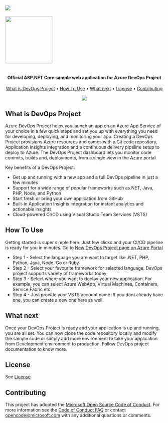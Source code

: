 <h1>
<a href="https://portal.azure.com/#create/Microsoft.AzureProject"><img src="https://raw.githubusercontent.com/imalokagrawal/devops-readme/master/images/logo-new.png"></a>
</h1>

<a href="https://portal.azure.com/#create/Microsoft.AzureProject"><img src="https://raw.githubusercontent.com/imalokagrawal/devops-readme/master/images/try-button.png" width="150"></a>
<br>
<br>

<h4 align="center">
Official ASP.NET Core sample web application for Azure DevOps Project
</h4>

<p align="center">
  <a href="#what-is-devops-project">What is DevOps Project</a> •
  <a href="#how-to-use">How To Use</a> •
  <a href="#what-next">What next</a> •
  <a href="#license">License</a> •
  <a href="#contributing">Contributing</a>
</p>

<p align="center">
  <img src="https://raw.githubusercontent.com/imalokagrawal/devops-readme/master/images/azure-dev-ops.gif">
</p>

## What is DevOps Project

Azure DevOps Project helps you launch an app on an Azure App Service of your choice in a few quick steps and set you up with everything you need for developing, deploying, and monitoring your app. Creating a DevOps Project provisions Azure resources and comes with a Git code repository, Application Insights integration and a continuous delivery pipeline setup to deploy to Azure. The DevOps Project dashboard lets you monitor code commits, builds and, deployments, from a single view in the Azure portal.

Key benefits of a DevOps Project:
* Get up and running with a new app and a full DevOps pipeline in just a few minutes
* Support for a wide range of popular frameworks such as.NET, Java, PHP, Node, and Python
* Start fresh or bring your own application from GitHub
* Built-in Application Insights integration for instant analytics and actionable insights
* Cloud-powered CI/CD using Visual Studio Team Services (VSTS)

## How To Use
Getting started is super simple here. Just few clicks and your CI/CD pipeline is ready for you in minutes.
Go to [New DevOps Project page on Azure Portal ](https://portal.azure.com/#create/Microsoft.AzureProject)
* Step 1 - Select the language you are want to target like .NET, PHP, Python, Java, Node, Go or Ruby
* Step 2 - Select your favourite framework for selected language. DevOps project supports variety of frameworks today
* Step 3 - Select where you want to deploy your new application. For example, you can select Azure WebApp, Virtual Machines, Containers, Service Fabric etc.
* Step 4 - Just provide your VSTS account name. If you dont already have one, you can create a new one here as well.


## What next
Once your DevOps Project is ready and your application is up and running, you are all set. You can now clone the code repository locally and modify the sample code or simply add more environment to take your application from Development environment to production. Follow DevOps project documentation to know more.

## License

See [License](#)

## Contributing

This project has adopted the [Microsoft Open Source Code of Conduct](https://opensource.microsoft.com/codeofconduct/). For more information see the [Code of Conduct FAQ](https://opensource.microsoft.com/codeofconduct/faq/) or contact [opencode@microsoft.com](mailto:opencode@microsoft.com) with any additional questions or comments.


